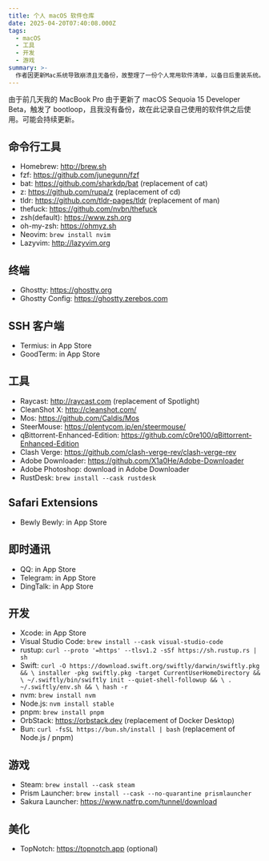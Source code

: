 ```yaml
---
title: 个人 macOS 软件仓库
date: 2025-04-20T07:40:08.000Z
tags:
  - macOS
  - 工具
  - 开发
  - 游戏
summary: >-
  作者因更新Mac系统导致崩溃且无备份，故整理了一份个人常用软件清单，以备日后重装系统。该清单详细罗列了命令行、开发工具、日常应用和游戏等各类必备软件及其安装方式，方便快速恢复工作环境。
---
```


由于前几天我的 MacBook Pro 由于更新了 macOS Sequoia 15 Developer Beta，触发了 bootloop，且我没有备份，故在此记录自己使用的软件供之后使用。可能会持续更新。

## 命令行工具
*  Homebrew: http://brew.sh
*  fzf: https://github.com/junegunn/fzf
*  bat: https://github.com/sharkdp/bat (replacement of cat)
*  z: https://github.com/rupa/z (replacement of cd)
*  tldr: https://github.com/tldr-pages/tldr (replacement of man)
*  thefuck: https://github.com/nvbn/thefuck
*  zsh(default): https://www.zsh.org
*  oh-my-zsh: https://ohmyz.sh
*  Neovim: `brew install nvim`
*  Lazyvim: http://lazyvim.org
 
 ## 终端
*  Ghostty: https://ghostty.org
*  Ghostty Config:  https://ghostty.zerebos.com

## SSH 客户端
* Termius: in App Store
* GoodTerm: in App Store
 
 
## 工具
* Raycast: http://raycast.com (replacement of Spotlight)
* CleanShot X: http://cleanshot.com/
* Mos: https://github.com/Caldis/Mos
* SteerMouse: https://plentycom.jp/en/steermouse/ 
* qBittorrent-Enhanced-Edition: https://github.com/c0re100/qBittorrent-Enhanced-Edition
* Clash Verge: https://github.com/clash-verge-rev/clash-verge-rev
* Adobe Downloader: https://github.com/X1a0He/Adobe-Downloader
* Adobe Photoshop: download in Adobe Downloader
* RustDesk: `brew install --cask rustdesk`

## Safari Extensions
* Bewly Bewly: in App Store


## 即时通讯
* QQ: in App Store
* Telegram: in App Store
* DingTalk: in App Store


## 开发
* Xcode: in App Store
* Visual Studio Code: `brew install --cask visual-studio-code`
* rustup: `curl --proto '=https' --tlsv1.2 -sSf https://sh.rustup.rs | sh`
* Swift: 
``curl -O https://download.swift.org/swiftly/darwin/swiftly.pkg && \
installer -pkg swiftly.pkg -target CurrentUserHomeDirectory && \
~/.swiftly/bin/swiftly init --quiet-shell-followup && \
. ~/.swiftly/env.sh && \
hash -r``
* nvm: `brew install nvm`
* Node.js: `nvm install stable`
* pnpm: `brew install pnpm`
* OrbStack: https://orbstack.dev (replacement of Docker Desktop)
* Bun: `curl -fsSL https://bun.sh/install | bash` (replacement of Node.js / pnpm)


## 游戏
* Steam: `brew install --cask steam`
* Prism Launcher: `brew install --cask --no-quarantine prismlauncher`
* Sakura Launcher: https://www.natfrp.com/tunnel/download


## 美化
* TopNotch: https://topnotch.app (optional)

 
